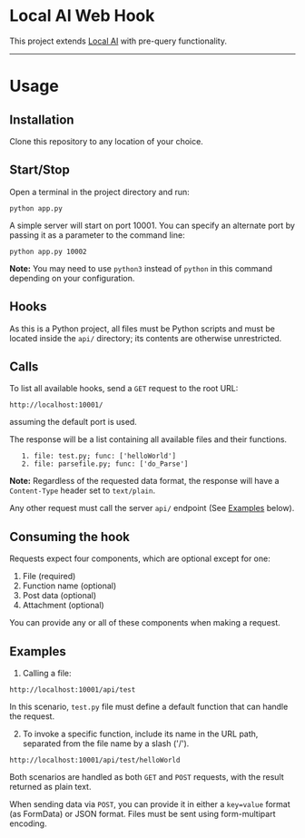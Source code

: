 # Local AI Web Hook

This project extends [Local AI](https://github.com/ivostoykov/localAI) with pre-query functionality.

---

# Usage

## Installation
Clone this repository to any location of your choice.

## Start/Stop
Open a terminal in the project directory and run:


```
python app.py
```

A simple server will start on port 10001. You can specify an alternate port by passing it as a parameter to the command line:

```
python app.py 10002
```

**Note:** You may need to use `python3` instead of `python` in this command depending on your configuration.

## Hooks
As this is a Python project, all files must be Python scripts and must be located inside the `api/` directory; its contents are otherwise unrestricted.

## Calls

To list all available hooks, send a `GET` request to the root URL:

```
http://localhost:10001/
```

assuming the default port is used.

The response will be a list containing all available files and their functions.
```
   1. file: test.py; func: ['helloWorld']
   2. file: parsefile.py; func: ['do_Parse']
```

**Note:** Regardless of the requested data format, the response will have a `Content-Type` header set to `text/plain`.

Any other request must call the server `api/` endpoint (See [Examples](#examples) below).

## Consuming the hook

Requests expect four components, which are optional except for one:
1. File (required)
2. Function name (optional)
3. Post data (optional)
4. Attachment (optional)

You can provide any or all of these components when making a request.

## Examples

1. Calling a file:
```
http://localhost:10001/api/test
```

In this scenario, `test.py` file must define a default function that can handle the request.

2. To invoke a specific function, include its name in the URL path, separated from the file name by a slash ('/').

```
http://localhost:10001/api/test/helloWorld
```

Both scenarios are handled as both `GET` and `POST` requests, with the result returned as plain text.

When sending data via `POST`, you can provide it in either a `key=value` format (as FormData) or JSON format. Files must be sent using form-multipart encoding.
